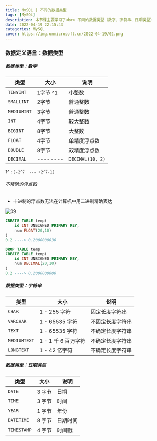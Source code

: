 ```yaml
---
title: MySQL | 不同的数据类型
tags: [MySQL]
description: 本节课主要学习了<br> 不同的数据类型（数字、字符串、日期类型）
date: 2022-04-19 22:15:43
categories: MySQL
cover: https://img.onmicrosoft.cn/2022-04-19/02.png
---
```


### 数据定义语言：数据类型

##### 数据类型：数字

| 类型        | 大小     | 说明             |
| ----------- | -------- | ---------------- |
| `TINYINT`   | 1字节 ^1 | 小整数           |
| `SMALLINT`  | 2字节    | 普通整数         |
| `MEDIUMINT` | 3字节    | 普通整数         |
| `INT`       | 4字节    | 较大整数         |
| `BIGINT`    | 8字节    | 大整数           |
| `FLOAT`     | 4字节    | 单精度浮点数     |
| `DOUBLE`    | 8字节    | 双精度浮点数     |
| `DECIMAL`   | -------- | `DECIMAL(10, 2)` |

1^ : `(-2^7  --- +2^7-1)`

###### 不精确的浮点数

- 十进制的浮点数无法在计算机中用二进制精确表达

![09](https://img.onmicrosoft.cn/2022-04-19/09.png)

```SQL
CREATE TABLE temp(
	id INT UNSIGNED PRIMARY KEY,
	num FLOAT(20,10)
)
0.2 ----> 0.2000000030
```

```SQL
DROP TABLE temp
CREATE TABLE temp(
	id INT UNSIGNED PRIMARY KEY,
	num DECIMAL(20,10)
)
0.2 ----> 0.2000000000
```

##### 数据类型：字符串

| 类型         | 大小                | 说明             |
| ------------ | ------------------- | ---------------- |
| `CHAR`       | 1 - 255 字符        | 固定长度字符串   |
| `VARCHAR`    | 1 - 65535 字符      | 不固定长度字符串 |
| `TEXT`       | 1 - 65535 字符      | 不确定长度字符串 |
| `MEDIUMTEXT` | 1 - 1 千 6 百万字符 | 不确定长度字符串 |
| `LONGTEXT`   | 1 - 42 亿字符       | 不确定长度字符串 |

##### 数据类型：日期类型

| 类型        | 大小   | 说明     |
| ----------- | ------ | -------- |
| `DATE`      | 3 字节 | 日期     |
| `TIME`      | 3 字节 | 时间     |
| `YEAR`      | 1 字节 | 年份     |
| `DATETIME`  | 8 字节 | 日期时间 |
| `TIMESTAMP` | 4 字节 | 时间戳   |


